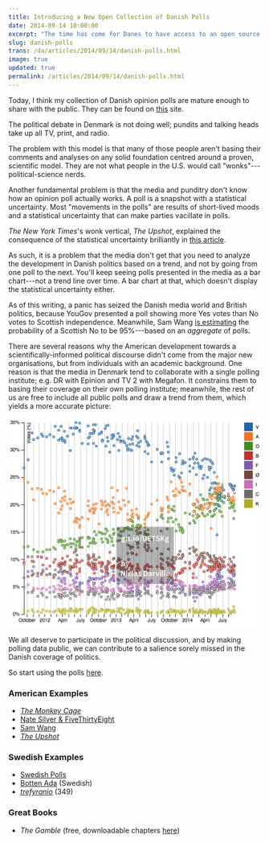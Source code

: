 ```yaml
---
title: Introducing a New Open Collection of Danish Polls
date: 2014-09-14 18:00:00
excerpt: "The time has come for Danes to have access to an open source of Danish opinion polls. That collection is available now."
slug: danish-polls
trans: /da/articles/2014/09/14/danish-polls.html
image: true
updated: true
permalink: /articles/2014/09/14/danish-polls.html
---
```

Today, I think my collection of Danish opinion polls are mature enough to share with the public. They can be found on [this](https://github.com/ndarville/danish-polls) site.

The political debate in Denmark is not doing well; pundits and talking heads take up all TV, print, and radio.

The problem with this model is that many of those people aren't basing their comments and analyses on any solid foundation centred around a proven, scientific model. They are not what people in the U.S. would call "wonks"---political-science nerds.

Another fundamental problem is that the media and punditry don't know how an opinion poll actually works. A poll is a snapshot with a statistical uncertainty. Most "movements in the polls" are results of short-lived moods and a statistical uncertainty that can make parties vacillate in polls.

<i>The New York Times</i>'s wonk vertical, <i>The Upshot</i>, explained the consequence of the statistical uncertainty brilliantly in [this article](http://www.nytimes.com/2014/05/02/upshot/how-not-to-be-misled-by-the-jobs-report.html).

As such, it is a problem that the media don't get that you need to analyze the development in Danish politics based on a trend, and not by going from one poll to the next. You'll keep seeing polls presented in the media as a bar chart---not a trend line over time. A bar chart at that, which doesn't display the statistical uncertainty either.

As of this writing, a panic has seized the Danish media world and British politics, because YouGov presented a poll showing more Yes votes than No votes to Scottish independence. Meanwhile, Sam Wang [is estimating](http://election.princeton.edu/2014/09/12/a-note-on-scottish-independence/) the probability of a Scottish No to be 95%---based on an *aggregate* of polls.

There are several reasons why the American development towards a scientifically-informed political discourse didn't come from the major new organisations, but from individuals with an academic background. One reason is that the media in Denmark tend to collaborate with a single polling institute; e.g. DR with Epinion and TV 2 with Megafon. It constrains them to basing their coverage on their own polling institute; meanwhile, the rest of us are free to include all public polls and draw a trend from them, which yields a more accurate picture:

[![Trend line](/assets/danish-polls/image.png)](/assets/danish-polls/image.png)

We all deserve to participate in the political discussion, and by making polling data public, we can contribute to a salience sorely missed in the Danish coverage of politics.

So start using the polls [here](https://github.com/ndarville/danish-polls).

### American Examples ###
- <i>[The Monkey Cage](http://themonkeycage.org/2007/11/20/why_this_blog/)</i>
- [Nate Silver & FiveThirtyEight](https://en.wikipedia.org/wiki/FiveThirtyEight)
- [Sam Wang](http://election.princeton.edu/)
- <i>[The Upshot](http://nytimes.com/upshot/)</i>

### Swedish Examples ###
- [Swedish Polls](https://github.com/MansMeg/SwedishPolls)
- [Botten Ada](http://bottenada.se) (Swedish)
- <i>[trefyranio](http://trefyranio.com/english)</i> (349)

### Great Books ###
- <i>The Gamble</i> (free, downloadable chapters [here](http://themonkeycage.org/2013/01/24/new-e-chapter-of-the-gamble-available-its-free/))
